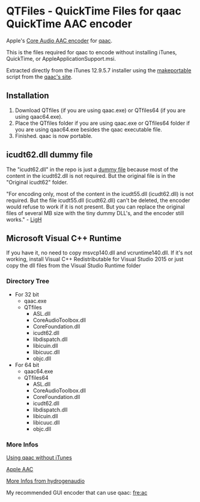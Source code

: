 # QTFiles - QuickTime Files for qaac QuickTime AAC encoder

Apple's [Core Audio AAC encoder](https://wiki.hydrogenaud.io/index.php?title=Apple_AAC) for [qaac](https://github.com/nu774/qaac).

This is the files required for qaac to encode without installing iTunes, QuickTime, or AppleApplicationSupport.msi.

Extracted directly from the iTunes 12.9.5.7 installer using the [makeportable](https://sites.google.com/site/qaacpage/cabinet/makeportable.zip) script from the [qaac's site](https://sites.google.com/site/qaacpage/).

## Installation

1. Download QTfiles (if you are using qaac.exe) or QTfiles64 (if you are using qaac64.exe).
2. Place the QTfiles folder if you are using qaac.exe or QTfiles64 folder if you are using qaac64.exe besides the qaac executable file.
3. Finished. qaac is now portable.

## icudt62.dll dummy file
The "icudt62.dll" in the repo is just a [dummy file](https://hydrogenaud.io/index.php?topic=85135.msg977394#msg977394) because most of the content in the icudt62.dll is not required. But the original file is in the "Original icudt62" folder.

"For encoding only, most of the content in the icudt55.dll (icudt62.dll) is not required. But the file icudt55.dll (icudt62.dll) can't be deleted, the encoder would refuse to work if it is not present. But you can replace the original files of several MB size with the tiny dummy DLL's, and the encoder still works." - [LigH](https://forum.doom9.org/showthread.php?p=1831215#post1831215)

## Microsoft Visual C++ Runtime
If you have it, no need to copy msvcp140.dll and vcruntime140.dll. If it's not working, install Visual C++ Redistributable for Visual Studio 2015 or just copy the dll files from the Visual Studio Runtime folder

### Directory Tree

* For 32 bit
  * qaac.exe
  * QTfiles
    * ASL.dll
    * CoreAudioToolbox.dll
    * CoreFoundation.dll
    * icudt62.dll
    * libdispatch.dll
    * libicuin.dll
    * libicuuc.dll
    * objc.dll
* For 64 bit
  * qaac64.exe
  * QTfiles64
    * ASL.dll
    * CoreAudioToolbox.dll
    * CoreFoundation.dll
    * icudt62.dll
    * libdispatch.dll
    * libicuin.dll
    * libicuuc.dll
    * objc.dll

### More Infos
[Using qaac without iTunes](https://github.com/wieslawsoltes/BatchEncoder/wiki/Tutorial-Using-qaac-without-iTunes)

[Apple AAC](https://wiki.hydrogenaud.io/index.php?title=Apple_AAC)

[More Infos from hydrogenaudio](https://wiki.hydrogenaud.io/index.php?title=EAC_and_QAAC)

My recommended GUI encoder that can use qaac: [fre:ac](https://www.freac.org/)